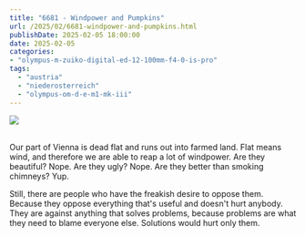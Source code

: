 ```yaml
---
title: "6681 - Windpower and Pumpkins"
url: /2025/02/6681-windpower-and-pumpkins.html
publishDate: 2025-02-05 18:00:00
date: 2025-02-05
categories:
- "olympus-m-zuiko-digital-ed-12-100mm-f4-0-is-pro"
tags:
  - "austria"
  - "niederosterreich"
  - "olympus-om-d-e-m1-mk-iii"
---
```

<div class="container">
<div class="center"><a target="_blank" href="https://d25zfm9zpd7gm5.cloudfront.net/1200x1200/2020/20200913_143126_lr.jpg"><img class="webfeedsFeaturedVisual" src="https://d25zfm9zpd7gm5.cloudfront.net/0600x0600/2020/20200913_143126_lr.jpg" /></a></div>
</div>
<br />

Our part of Vienna is dead flat and runs out into farmed
land. Flat means wind, and therefore we are able to reap a
lot of windpower. Are they beautiful? Nope. Are they ugly?
Nope. Are they better than smoking chimneys? Yup.

Still, there are people who have the freakish desire to
oppose them. Because they oppose everything that's useful
and doesn't hurt anybody. They are against anything that
solves problems, because problems are what they need to
blame everyone else. Solutions would hurt only them.
